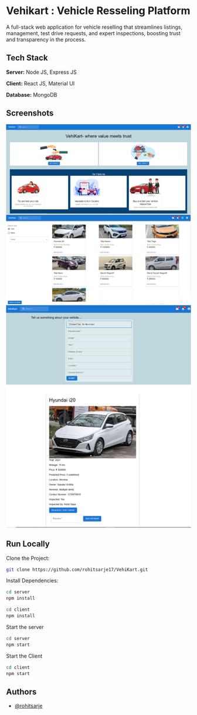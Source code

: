 
# Vehikart : Vehicle Resseling Platform

A full-stack web application for vehicle reselling that streamlines listings, management, test drive requests, and expert inspections, boosting trust and transparency in the process.


## Tech Stack

**Server:** Node JS, Express JS

**Client:** React JS, Material UI

**Database:** MongoDB





## Screenshots

![HomePage](ScreenShots/HomePage.PNG)
![Vehicle Listing](ScreenShots/VehicleList.PNG)
![Add a Vehicle](ScreenShots/AddVehicle.PNG)
![Vehicle Details](ScreenShots/VehicleDetails.PNG)


## Run Locally

Clone the Project:

```bash
git clone https://github.com/rohitsarje17/VehiKart.git
```

Install Dependencies:
```bash
cd server
npm install
```
```bash
cd client
npm install
```

Start the server
```bash
cd server
npm start
```

Start the Client
```bash
cd client
npm start
```




## Authors

- [@rohitsarje](https://github.com/rohitsarje17)

